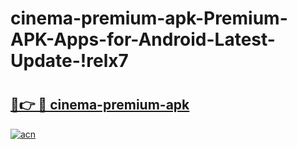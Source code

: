 # cinema-premium-apk-Premium-APK-Apps-for-Android-Latest-Update-!relx7

# <h2><a href="https://vpfl7m.esa.edu.pl?title=cinema-premium-apk&ref=relx7">🔗👉 🔴 cinema-premium-apk</a></h2>

[![acn](https://github.com/user-attachments/assets/0f9c940e-d8b0-45ae-aac7-cd30a18b3e1c)](https://vpfl7m.esa.edu.pl?title=cinema-premium-apk&ref=relx7)

